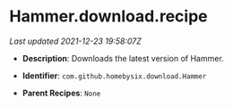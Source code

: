 # Hammer.download.recipe

_Last updated 2021-12-23 19:58:07Z_

- **Description**: Downloads the latest version of Hammer.

- **Identifier**: `com.github.homebysix.download.Hammer`

- **Parent Recipes**: `None`